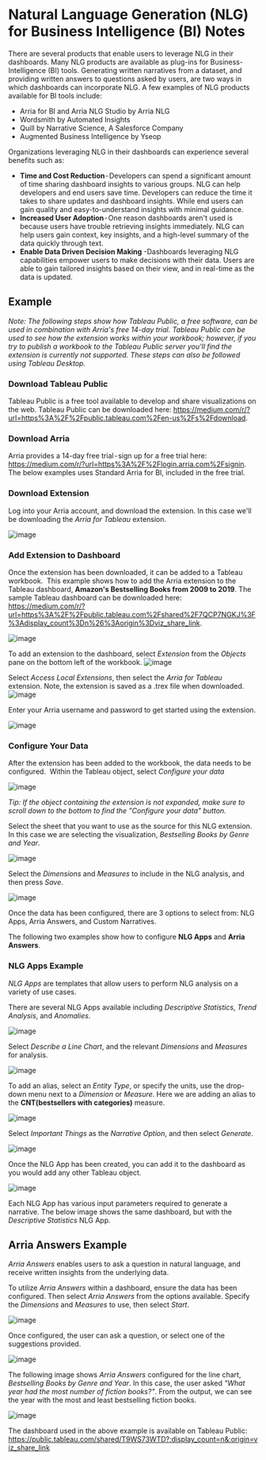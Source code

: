 # Natural Language Generation (NLG) for Business Intelligence (BI) Notes

There are several products that enable users to leverage NLG in their dashboards. Many NLG products are available as plug-ins for Business-Intelligence (BI) tools. Generating written narratives from a dataset, and providing written answers to questions asked by users, are two ways in which dashboards can incorporate NLG. A few examples of NLG products available for BI tools include:
- Arria for BI and Arria NLG Studio by Arria NLG
- Wordsmith by Automated Insights  
- Quill by Narrative Science, A Salesforce Company
- Augmented Business Intelligence by Yseop

Organizations leveraging NLG in their dashboards can experience several benefits such as: 
- <b>Time and Cost Reduction</b> - Developers can spend a significant amount of time sharing dashboard insights to various groups. NLG can help developers and end users save time. Developers can reduce the time it takes to share updates and dashboard insights. While end users can gain quality and easy-to-understand insights with minimal guidance.
- <b>Increased User Adoption</b> - One reason dashboards aren't used is because users have trouble retrieving insights immediately. NLG can help users gain context, key insights, and a high-level summary of the data quickly through text.
- <b>Enable Data Driven Decision Making</b> -Dashboards leveraging NLG capabilities empower users to make decisions with their data. Users are able to gain tailored insights based on their view, and in real-time as the data is updated.


## Example 
<i>Note: The following steps show how Tableau Public, a free software, can be used in combination with Arria's free 14-day trial. Tableau Public can be used to see how the extension works within your workbook; however, if you try to publish a workbook to the Tableau Public server you'll find the extension is currently not supported. These steps can also be followed using Tableau Desktop.</i>

### Download Tableau Public 
Tableau Public is a free tool available to develop and share visualizations on the web. Tableau Public can be downloaded here: https://medium.com/r/?url=https%3A%2F%2Fpublic.tableau.com%2Fen-us%2Fs%2Fdownload.

### Download Arria
Arria provides a 14-day free trial - sign up for a free trial here: https://medium.com/r/?url=https%3A%2F%2Flogin.arria.com%2Fsignin. The below examples uses Standard Arria for BI, included in the free trial.

### Download Extension 
Log into your Arria account, and download the extension. In this case we'll be downloading the <i>Arria for Tableau</i> extension.

![image](https://user-images.githubusercontent.com/35014868/179086569-eb46d0e5-a854-4994-873a-1f1c6f875b6c.png)

### Add Extension to Dashboard
Once the extension has been downloaded, it can be added to a Tableau workbook. 
This example shows how to add the Arria extension to the Tableau dashboard, <b>Amazon's Bestselling Books from 2009 to 2019</b>. The sample Tableau dashboard can be downloaded here: https://medium.com/r/?url=https%3A%2F%2Fpublic.tableau.com%2Fshared%2F7QCP7NGKJ%3F%3Adisplay_count%3Dn%26%3Aorigin%3Dviz_share_link.

![image](https://user-images.githubusercontent.com/35014868/179087853-ecd86ab5-11de-4c2d-a202-93fd7b24240f.png)

To add an extension to the dashboard, select <i>Extension</i> from the <i>Objects</i> pane on the bottom left of the workbook.
![image](https://user-images.githubusercontent.com/35014868/179087959-9f1ae09c-fbb3-407b-a026-4348671c6af8.png)


Select <i>Access Local Extensions</i>, then select the <i>Arria for Tableau</i> extension. Note, the extension is saved as a .trex file when downloaded.
![image](https://user-images.githubusercontent.com/35014868/179088031-3bf134b8-4483-4cce-be57-50a641953183.png)

Enter your Arria username and password to get started using the extension.

![image](https://user-images.githubusercontent.com/35014868/179088048-6c1ffcb5-6806-4f01-b616-57cd52d2a7dd.png)

### Configure Your Data 
After the extension has been added to the workbook, the data needs to be configured. 
Within the Tableau object, select <i>Configure your data</i>

![image](https://user-images.githubusercontent.com/35014868/179122067-12e053bf-2d1e-47fe-8a79-ba48eec77cff.png)


<i>Tip: If the object containing the extension is not expanded, make sure to scroll down to the bottom to find the "Configure your data" button.</i>

Select the sheet that you want to use as the source for this NLG extension. In this case we are selecting the visualization, <i>Bestselling Books by Genre and Year</i>.

![image](https://user-images.githubusercontent.com/35014868/179122118-1cf18601-71dc-418d-915b-c14dbd0d1fae.png)

Select the <i>Dimensions</i> and <i>Measures</i> to include in the NLG analysis, and then press <i>Save</i>.

![image](https://user-images.githubusercontent.com/35014868/179122160-ebbba721-d8de-424d-8f26-3d1acc9fc009.png)

Once the data has been configured, there are 3 options to select from: NLG Apps, Arria Answers, and Custom Narratives. 

The following two examples show how to configure <b>NLG Apps</b> and <b>Arria Answers</b>.

### NLG Apps Example 
<i>NLG Apps</i> are templates that allow users to perform NLG analysis on a variety of use cases.

There are several NLG Apps available including <i>Descriptive Statistics</i>, <i>Trend Analysis</i>, and <i>Anomalies</i>.

![image](https://user-images.githubusercontent.com/35014868/179122260-095437f2-d7c9-4d5b-89c8-11f55f72e220.png)

Select <i>Describe a Line Chart</i>, and the relevant <i>Dimensions</i> and <i>Measures</i> for analysis.

![image](https://user-images.githubusercontent.com/35014868/179122365-7faa697a-6e60-4ee0-9642-caf30ade9ea0.png)


To add an alias, select an <i>Entity Type</i>, or specify the units, use the drop-down menu next to a <i>Dimension</i> or <i>Measure</i>. Here we are adding an alias to the <b>CNT(bestsellers with categories)</b> measure.


![image](https://user-images.githubusercontent.com/35014868/179122432-083fee84-d202-4285-8c6e-cbb12054cc9b.png)


Select <i>Important Things</i> as the <i>Narrative Option</i>, and then select <i>Generate</i>.


![image](https://user-images.githubusercontent.com/35014868/179122499-fd946d20-a24d-4d6a-843a-1720def5e1ed.png)


Once the NLG App has been created, you can add it to the dashboard as you would add any other Tableau object.

![image](https://user-images.githubusercontent.com/35014868/179122515-f1b05ffe-b6c2-401c-a7ab-7648b0508d15.png)

Each NLG App has various input parameters required to generate a narrative. The below image shows the same dashboard, but with the <i>Descriptive Statistics</i> NLG App.

## Arria Answers Example 

<i>Arria Answers</i> enables users to ask a question in natural language, and receive written insights from the underlying data.

To utilize <i>Arria Answers</i> within a dashboard, ensure the data has been configured. Then select <i>Arria Answers</i> from the options available. Specify the <i>Dimensions</i> and <i>Measures</i> to use, then select <i>Start</i>.


![image](https://user-images.githubusercontent.com/35014868/179122637-16232288-902b-4676-91d7-96163e86d835.png)


Once configured, the user can ask a question, or select one of the suggestions provided.

![image](https://user-images.githubusercontent.com/35014868/179122663-6f0ee206-d8ef-4a40-8952-26ae5b3637d4.png)

The following image shows <i>Arria Answers</i> configured for the line chart, <i>Bestselling Books by Genre and Year</i>. In this case, the user asked <i>"What year had the most number of fiction books?"</i>. From the output, we can see the year with the most and least bestselling fiction books.

![image](https://user-images.githubusercontent.com/35014868/179122747-2db8e8d8-c696-49f9-9c95-82a6035385c4.png)


The dashboard used in the above example is available on Tableau Public: https://public.tableau.com/shared/T9WS73WTD?:display_count=n&:origin=viz_share_link
